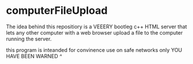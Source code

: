 # computerFileUpload
The idea behind this repositiory is a VEEERY bootleg c++ HTML server
that lets any other computer with a web browser upload a file to the computer
running the server.

this program is inteanded for convinence use on safe networks only YOU HAVE BEEN WARNED *^*

